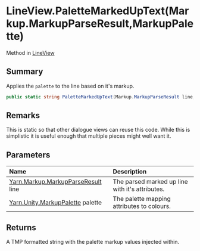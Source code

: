 # LineView.PaletteMarkedUpText(Markup.MarkupParseResult,MarkupPalette)

Method in [LineView](/docs/api/csharp/yarn.unity.lineview.md)

## Summary


Applies the  <code>palette</code>  to the line based on it's markup.


```csharp
public static string PaletteMarkedUpText(Markup.MarkupParseResult line, MarkupPalette palette)
```

## Remarks


This is static so that other dialogue views can reuse this code.
While this is simplistic it is useful enough that multiple pieces might well want it.


## Parameters

|Name|Description|
|:---|:---|
|[Yarn.Markup.MarkupParseResult](/docs/api/csharp/yarn.markup.markupparseresult.md) line|The parsed marked up line with it's attributes.|
|[Yarn.Unity.MarkupPalette](/docs/api/csharp/yarn.unity.markuppalette.md) palette|The palette mapping attributes to colours.|

## Returns

A TMP formatted string with the palette markup values injected within.

